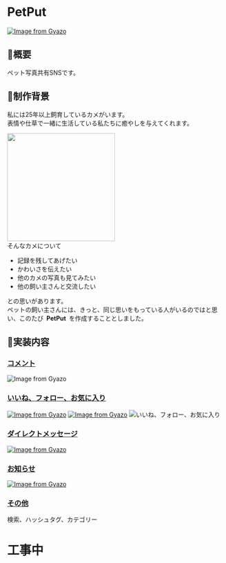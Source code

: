 # PetPut
[![Image from Gyazo](https://i.gyazo.com/c6ff0c08e5ea994b148921c8e923687c.jpg)](https://gyazo.com/c6ff0c08e5ea994b148921c8e923687c)

## :turtle:概要
ペット写真共有SNSです。

## :turtle:制作背景
私には25年以上飼育しているカメがいます。<br>
表情や仕草で一緒に生活している私たちに癒やしを与えてくれます。

<img src="https://i.imgur.com/uWiMge8.jpg" width="250px"><br>
そんなカメについて
* 記録を残してあげたい
* かわいさを伝えたい
* 他のカメの写真も見てみたい
* 他の飼い主さんと交流したい

との思いがあります。<br>
ペットの飼い主さんには、きっと、同じ思いをもっている人がいるのではと思い、このたび&ensp;**PetPut**&ensp;を作成することとしました。

## :turtle:実装内容
### <u>コメント</u>
![Image from Gyazo](https://i.gyazo.com/de24879824cb94637d392796c41db466.gif)

### <u>いいね、フォロー、お気に入り</u>
[![Image from Gyazo](https://i.gyazo.com/4aa0f3671d4820c7cd336cd93b6360b7.gif)](https://gyazo.com/4aa0f3671d4820c7cd336cd93b6360b7)
[![Image from Gyazo](https://i.gyazo.com/4aa0f3671d4820c7cd336cd93b6360b7.gif)](https://gyazo.com/4aa0f3671d4820c7cd336cd93b6360b7)
![いいね、フォロー、お気に入り](https://i.gyazo.com/4aa0f3671d4820c7cd336cd93b6360b7.gif)

### <u>ダイレクトメッセージ</u>
[![Image from Gyazo](https://i.gyazo.com/a21d2af97b71d60cd31b32aee3371326.gif)](https://gyazo.com/a21d2af97b71d60cd31b32aee3371326)

### <u>お知らせ</u>
[![Image from Gyazo](https://i.gyazo.com/a231b83a0d2a57d7d25a22ddcb3d6b5a.gif)](https://gyazo.com/a231b83a0d2a57d7d25a22ddcb3d6b5a)

### <u>その他</u>
検索、ハッシュタグ、カテゴリー


# 工事中
